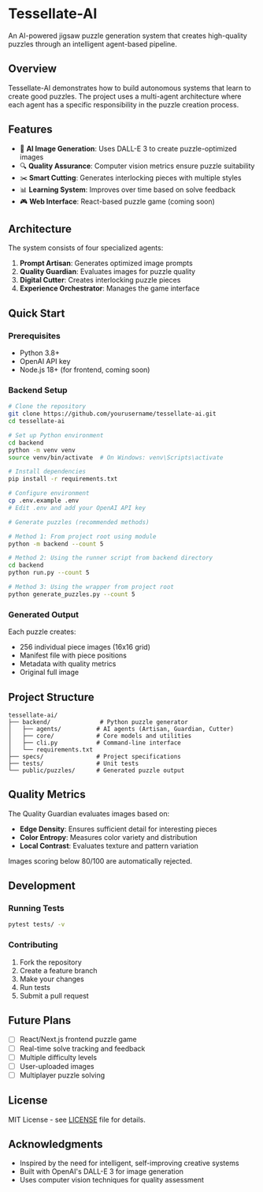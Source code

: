 # Tessellate-AI

An AI-powered jigsaw puzzle generation system that creates high-quality puzzles through an intelligent agent-based pipeline.

## Overview

Tessellate-AI demonstrates how to build autonomous systems that learn to create good puzzles. The project uses a multi-agent architecture where each agent has a specific responsibility in the puzzle creation process.

## Features

- 🎨 **AI Image Generation**: Uses DALL-E 3 to create puzzle-optimized images
- 🔍 **Quality Assurance**: Computer vision metrics ensure puzzle suitability
- ✂️ **Smart Cutting**: Generates interlocking pieces with multiple styles
- 📊 **Learning System**: Improves over time based on solve feedback
- 🎮 **Web Interface**: React-based puzzle game (coming soon)

## Architecture

The system consists of four specialized agents:

1. **Prompt Artisan**: Generates optimized image prompts
2. **Quality Guardian**: Evaluates images for puzzle quality
3. **Digital Cutter**: Creates interlocking puzzle pieces
4. **Experience Orchestrator**: Manages the game interface

## Quick Start

### Prerequisites

- Python 3.8+
- OpenAI API key
- Node.js 18+ (for frontend, coming soon)

### Backend Setup

```bash
# Clone the repository
git clone https://github.com/yourusername/tessellate-ai.git
cd tessellate-ai

# Set up Python environment
cd backend
python -m venv venv
source venv/bin/activate  # On Windows: venv\Scripts\activate

# Install dependencies
pip install -r requirements.txt

# Configure environment
cp .env.example .env
# Edit .env and add your OpenAI API key

# Generate puzzles (recommended methods)

# Method 1: From project root using module
python -m backend --count 5

# Method 2: Using the runner script from backend directory
cd backend
python run.py --count 5

# Method 3: Using the wrapper from project root
python generate_puzzles.py --count 5
```

### Generated Output

Each puzzle creates:
- 256 individual piece images (16x16 grid)
- Manifest file with piece positions
- Metadata with quality metrics
- Original full image

## Project Structure

```
tessellate-ai/
├── backend/              # Python puzzle generator
│   ├── agents/          # AI agents (Artisan, Guardian, Cutter)
│   ├── core/            # Core models and utilities
│   ├── cli.py           # Command-line interface
│   └── requirements.txt
├── specs/               # Project specifications
├── tests/               # Unit tests
└── public/puzzles/      # Generated puzzle output
```

## Quality Metrics

The Quality Guardian evaluates images based on:
- **Edge Density**: Ensures sufficient detail for interesting pieces
- **Color Entropy**: Measures color variety and distribution
- **Local Contrast**: Evaluates texture and pattern variation

Images scoring below 80/100 are automatically rejected.

## Development

### Running Tests

```bash
pytest tests/ -v
```

### Contributing

1. Fork the repository
2. Create a feature branch
3. Make your changes
4. Run tests
5. Submit a pull request

## Future Plans

- [ ] React/Next.js frontend puzzle game
- [ ] Real-time solve tracking and feedback
- [ ] Multiple difficulty levels
- [ ] User-uploaded images
- [ ] Multiplayer puzzle solving

## License

MIT License - see [LICENSE](LICENSE) file for details.

## Acknowledgments

- Inspired by the need for intelligent, self-improving creative systems
- Built with OpenAI's DALL-E 3 for image generation
- Uses computer vision techniques for quality assessment